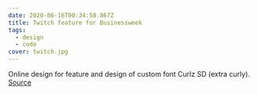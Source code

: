 ```yaml
---
date: 2020-06-16T00:34:58.867Z
title: Twitch feature for Businessweek
tags:
  - design
  - code
cover: twitch.jpg
---
```

Online design for feature and design of custom font Curlz SD (extra curly). [Source](https://www.bloomberg.com/features/2015-the-big-business-of-twitch/)